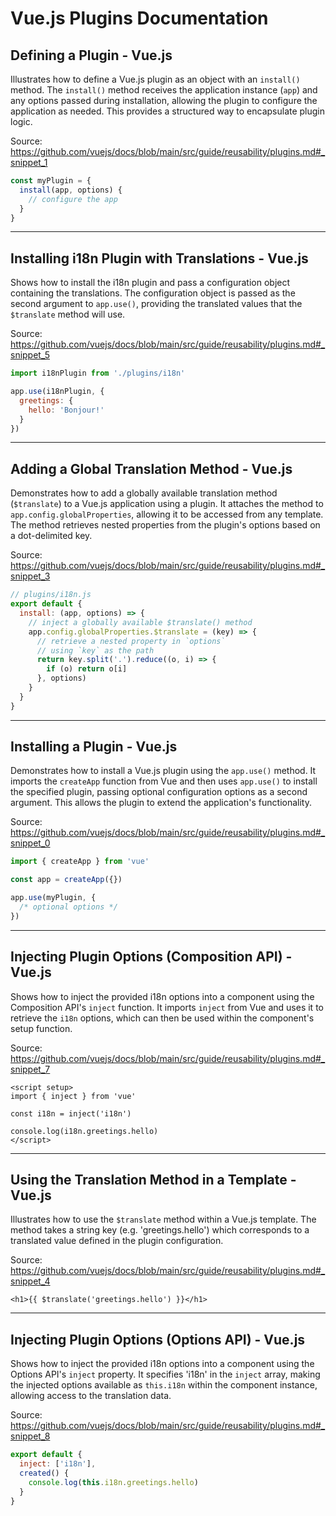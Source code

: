 # Vue.js Plugins Documentation

## Defining a Plugin - Vue.js

Illustrates how to define a Vue.js plugin as an object with an `install()` method. The `install()` method receives the application instance (`app`) and any options passed during installation, allowing the plugin to configure the application as needed. This provides a structured way to encapsulate plugin logic.

Source: https://github.com/vuejs/docs/blob/main/src/guide/reusability/plugins.md#_snippet_1

```javascript
const myPlugin = {
  install(app, options) {
    // configure the app
  }
}
```

---

## Installing i18n Plugin with Translations - Vue.js

Shows how to install the i18n plugin and pass a configuration object containing the translations. The configuration object is passed as the second argument to `app.use()`, providing the translated values that the `$translate` method will use.

Source: https://github.com/vuejs/docs/blob/main/src/guide/reusability/plugins.md#_snippet_5

```javascript
import i18nPlugin from './plugins/i18n'

app.use(i18nPlugin, {
  greetings: {
    hello: 'Bonjour!'
  }
})
```

---

## Adding a Global Translation Method - Vue.js

Demonstrates how to add a globally available translation method (`$translate`) to a Vue.js application using a plugin. It attaches the method to `app.config.globalProperties`, allowing it to be accessed from any template. The method retrieves nested properties from the plugin's options based on a dot-delimited key.

Source: https://github.com/vuejs/docs/blob/main/src/guide/reusability/plugins.md#_snippet_3

```javascript
// plugins/i18n.js
export default {
  install: (app, options) => {
    // inject a globally available $translate() method
    app.config.globalProperties.$translate = (key) => {
      // retrieve a nested property in `options`
      // using `key` as the path
      return key.split('.').reduce((o, i) => {
        if (o) return o[i]
      }, options)
    }
  }
}
```

---

## Installing a Plugin - Vue.js

Demonstrates how to install a Vue.js plugin using the `app.use()` method. It imports the `createApp` function from Vue and then uses `app.use()` to install the specified plugin, passing optional configuration options as a second argument. This allows the plugin to extend the application's functionality.

Source: https://github.com/vuejs/docs/blob/main/src/guide/reusability/plugins.md#_snippet_0

```javascript
import { createApp } from 'vue'

const app = createApp({})

app.use(myPlugin, {
  /* optional options */
})
```

---

## Injecting Plugin Options (Composition API) - Vue.js

Shows how to inject the provided i18n options into a component using the Composition API's `inject` function. It imports `inject` from Vue and uses it to retrieve the `i18n` options, which can then be used within the component's setup function.

Source: https://github.com/vuejs/docs/blob/main/src/guide/reusability/plugins.md#_snippet_7

```vue
<script setup>
import { inject } from 'vue'

const i18n = inject('i18n')

console.log(i18n.greetings.hello)
</script>
```

---

## Using the Translation Method in a Template - Vue.js

Illustrates how to use the `$translate` method within a Vue.js template.  The method takes a string key (e.g. 'greetings.hello') which corresponds to a translated value defined in the plugin configuration.

Source: https://github.com/vuejs/docs/blob/main/src/guide/reusability/plugins.md#_snippet_4

```vue-html
<h1>{{ $translate('greetings.hello') }}</h1>
```

---

## Injecting Plugin Options (Options API) - Vue.js

Shows how to inject the provided i18n options into a component using the Options API's `inject` property. It specifies 'i18n' in the `inject` array, making the injected options available as `this.i18n` within the component instance, allowing access to the translation data.

Source: https://github.com/vuejs/docs/blob/main/src/guide/reusability/plugins.md#_snippet_8

```javascript
export default {
  inject: ['i18n'],
  created() {
    console.log(this.i18n.greetings.hello)
  }
}
```

